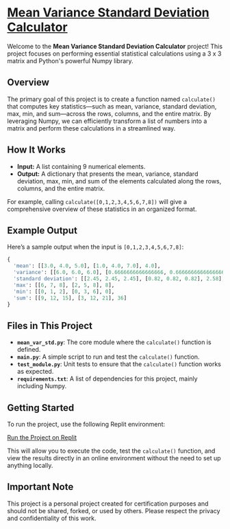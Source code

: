 # [Mean Variance Standard Deviation Calculator](https://www.freecodecamp.org/learn/data-analysis-with-python/data-analysis-with-python-projects/mean-variance-standard-deviation-calculator)

Welcome to the **Mean Variance Standard Deviation Calculator** project! This project focuses on performing essential statistical calculations using a 3 x 3 matrix and Python's powerful Numpy library.

## Overview

The primary goal of this project is to create a function named `calculate()` that computes key statistics—such as mean, variance, standard deviation, max, min, and sum—across the rows, columns, and the entire matrix. By leveraging Numpy, we can efficiently transform a list of numbers into a matrix and perform these calculations in a streamlined way.

## How It Works

- **Input:** A list containing 9 numerical elements.
- **Output:** A dictionary that presents the mean, variance, standard deviation, max, min, and sum of the elements calculated along the rows, columns, and the entire matrix.

For example, calling `calculate([0,1,2,3,4,5,6,7,8])` will give a comprehensive overview of these statistics in an organized format.

## Example Output

Here’s a sample output when the input is `[0,1,2,3,4,5,6,7,8]`:

```python
{
  'mean': [[3.0, 4.0, 5.0], [1.0, 4.0, 7.0], 4.0],
  'variance': [[6.0, 6.0, 6.0], [0.6666666666666666, 0.6666666666666666, 0.6666666666666666], 6.666666666666667],
  'standard deviation': [[2.45, 2.45, 2.45], [0.82, 0.82, 0.82], 2.58],
  'max': [[6, 7, 8], [2, 5, 8], 8],
  'min': [[0, 1, 2], [0, 3, 6], 0],
  'sum': [[9, 12, 15], [3, 12, 21], 36]
}
```

## Files in This Project

- **`mean_var_std.py`**: The core module where the `calculate()` function is defined.
- **`main.py`**: A simple script to run and test the `calculate()` function.
- **`test_module.py`**: Unit tests to ensure that the `calculate()` function works as expected.
- **`requirements.txt`**: A list of dependencies for this project, mainly including Numpy.

## Getting Started

To run the project, use the following Replit environment:

[Run the Project on Replit](https://replit.com/@fxrdhan/Mean-Variance-Standard-Deviation-Calculator?v=1)

This will allow you to execute the code, test the `calculate()` function, and view the results directly in an online environment without the need to set up anything locally.

## Important Note

This project is a personal project created for certification purposes and should not be shared, forked, or used by others. Please respect the privacy and confidentiality of this work.
